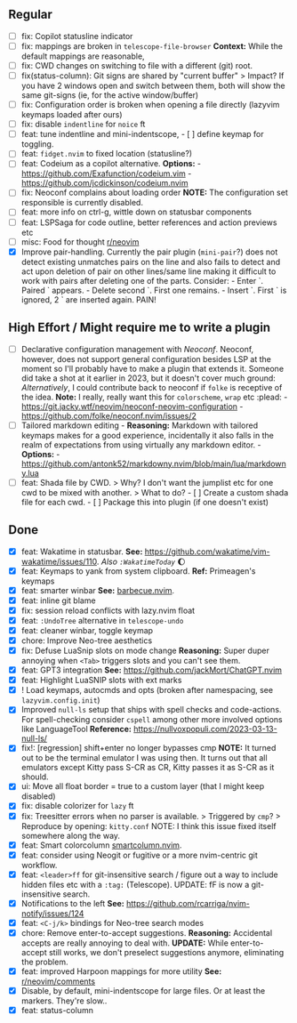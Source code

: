 ## Regular
- [ ] fix: Copilot statusline indicator
- [ ] fix: <C-F> <C-B> <C-W> mappings are broken in `telescope-file-browser`
      **Context:** While the default mappings are reasonable,
- [ ] fix: CWD changes on switching to file with a different (git) root.
- [ ] fix(status-column): Git signs are shared by "current buffer"
      > Impact?
      If you have 2 windows open and switch between them, both
      will show the same git-signs (ie, for the active window/buffer)
- [ ] fix: Configuration order is broken when opening a file directly (lazyvim keymaps loaded after ours)
- [ ] fix: disable `indentline` for `noice` ft
- [ ] feat: tune indentline and mini-indentscope,
      - [ ] define keymap for toggling.
- [ ] feat: `fidget.nvim` to fixed location (statusline?)
- [ ] feat: Codeium as a copilot alternative.
      **Options:**
      - https://github.com/Exafunction/codeium.vim
      - https://github.com/jcdickinson/codeium.nvim
- [ ] fix: Neoconf complains about loading order
      **NOTE:** The configuration set responsible is currently disabled.
- [ ] feat: more info on ctrl-g, wittle down on statusbar components
- [ ] feat: LSPSaga for code outline, better references and action previews etc
- [ ] misc: Food for thought
      [r/neovim](https://www.reddit.com/r/neovim/comments/11rzy1k/why_isnt_using_sidebars_to_display_information/)
- [x] Improve pair-handling. Currently the pair plugin (`mini-pair`?) does not
      detect existing unmatches pairs on the line and also fails to detect
      and act upon deletion of pair on other lines/same line making it difficult
      to work with pairs after deleting one of the parts. Consider:
      - Enter \`. Paired \` appears.
      - Delete second \`. First one remains.
      - Insert \`. First \` is ignored, 2 \` are inserted again.
      PAIN!

## High Effort / Might require me to write a plugin
- [ ] Declarative configuration management with _Neoconf_. Neoconf, however, does not support general
      configuration besides LSP at the moment so I'll probably have to make a plugin that extends it.
      Someone did take a shot at it earlier in 2023, but it doesn't cover much ground:
      _Alternatively_, I could contribute back to neoconf if `folke` is receptive of the idea.
      **Note:** I really, really want this for `colorscheme`, `wrap` etc :plead:
      - https://git.jacky.wtf/neovim/neoconf-neovim-configuration
      - https://github.com/folke/neoconf.nvim/issues/2
- [ ] Tailored markdown editing
      - **Reasoning:** Markdown with tailored keymaps makes for a good experience,
            incidentally it also falls in the realm of expectations from using
            virtually any markdown editor.
      - **Options:** 
            - https://github.com/antonk52/markdowny.nvim/blob/main/lua/markdowny.lua
- [ ] feat: Shada file by CWD.
      > Why?
      I don't want the jumplist etc for one cwd to be mixed with another.
      > What to do?
      - [ ] Create a custom shada file for each cwd.
      - [ ] Package this into plugin (if one doesn't exist)

## Done
- [x] feat: Wakatime in statusbar.
      **See:** https://github.com/wakatime/vim-wakatime/issues/110.
      _Also `:WakatimeToday`_ :moon:
- [x] feat: Keymaps to yank from system clipboard.
      **Ref:** Primeagen's keymaps
- [x] feat: smarter winbar
      **See:** [barbecue.nvim](https://github.com/utilyre/barbecue.nvim).
- [x] feat: inline git blame
- [x] fix: session reload conflicts with lazy.nvim float
- [x] feat: `:UndoTree` alternative in `telescope-undo`
- [x] feat: cleaner winbar, toggle keymap
- [x] chore: Improve Neo-tree aesthetics
- [x] fix: Defuse LuaSnip slots on mode change
      **Reasoning:** Super duper annoying when `<Tab>` triggers slots and you can't see them.
- [x] feat: GPT3 integration
      **See:** https://github.com/jackMort/ChatGPT.nvim
- [x] feat: Highlight LuaSNIP slots with ext marks
- [x] ! Load keymaps, autocmds and opts (broken after namespacing, see `lazyvim.config.init`)
- [x] Improved `null-ls` setup that ships with spell checks and code-actions.
      For spell-checking consider `cspell` among other more involved options like LanguageTool
      **Reference:** https://nullvoxpopuli.com/2023-03-13-null-ls/
- [x] fix!: [regression] shift+enter no longer bypasses cmp
      **NOTE:** It turned out to be the terminal emulator I was using then. It turns
      out that all emulators except Kitty pass S-CR as CR, Kitty passes it as S-CR as it should.
- [x] ui: Move all float border = true to a custom layer (that I might keep disabled)
- [x] fix: disable colorizer for `lazy` ft
- [x] fix: Treesitter errors when no parser is available.
      > Triggered by `cmp`?
      > Reproduce by opening: `kitty.conf`
      NOTE: I think this issue fixed itself somewhere along the way.
- [x] feat: Smart colorcolumn
      [smartcolumn.nvim](https://github.com/m4xshen/smartcolumn.nvim).
- [x] feat: consider using Neogit or fugitive or a more nvim-centric
      git workflow.
- [x] feat: `<leader>ff` for git-insensitive search / figure out a way to include hidden files etc
      with a `:tag:` (Telescope).
      UPDATE: <leader>fF is now a git-insensitive search.
- [x] Notifications to the left
      **See:** https://github.com/rcarriga/nvim-notify/issues/124
- [x] feat: `<C-j/k>` bindings for Neo-tree search modes
- [x] chore: Remove enter-to-accept suggestions.
      **Reasoning:** Accidental accepts are really annoying to deal with.
      **UPDATE:** While enter-to-accept still works, we don't preselect
      suggestions anymore, eliminating the problem.
- [x] feat: improved Harpoon mappings for more utility
      **See:** [r/neovim/comments](https://www.reddit.com/r/neovim/comments/11r4ecp/comment/jc6rdjv/?utm_source=share&utm_medium=web2x&context=3)
- [x] Disable, by default, mini-indentscope for large files. Or at least the markers. They're slow..
- [x] feat: status-column
